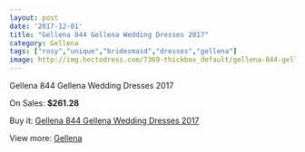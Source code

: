 ```yaml
---
layout: post
date: '2017-12-01'
title: "Gellena 844 Gellena Wedding Dresses 2017"
category: Gellena
tags: ["rosy","unique","bridesmaid","dresses","gellena"]
image: http://img.hectodress.com/7369-thickbox_default/gellena-844-gellena-wedding-dresses-2013.jpg
---
```

Gellena 844 Gellena Wedding Dresses 2017

On Sales: **$261.28**
<a href="https://www.hectodress.com/gellena/3647-gellena-844-gellena-wedding-dresses-2013.html"><amp-img layout="responsive" width="600" height="600" src="//img.hectodress.com/7369-thickbox_default/gellena-844-gellena-wedding-dresses-2013.jpg" alt="Gellena 844 Gellena Wedding Dresses 2017 0" /></a>
<a href="https://www.hectodress.com/gellena/3647-gellena-844-gellena-wedding-dresses-2013.html"><amp-img layout="responsive" width="600" height="600" src="//img.hectodress.com/7371-thickbox_default/gellena-844-gellena-wedding-dresses-2013.jpg" alt="Gellena 844 Gellena Wedding Dresses 2017 1" /></a>
<a href="https://www.hectodress.com/gellena/3647-gellena-844-gellena-wedding-dresses-2013.html"><amp-img layout="responsive" width="600" height="600" src="//img.hectodress.com/7370-thickbox_default/gellena-844-gellena-wedding-dresses-2013.jpg" alt="Gellena 844 Gellena Wedding Dresses 2017 2" /></a>

Buy it: [Gellena 844 Gellena Wedding Dresses 2017](https://www.hectodress.com/gellena/3647-gellena-844-gellena-wedding-dresses-2013.html "Gellena 844 Gellena Wedding Dresses 2017")

View more: [Gellena](https://www.hectodress.com/63-gellena "Gellena")